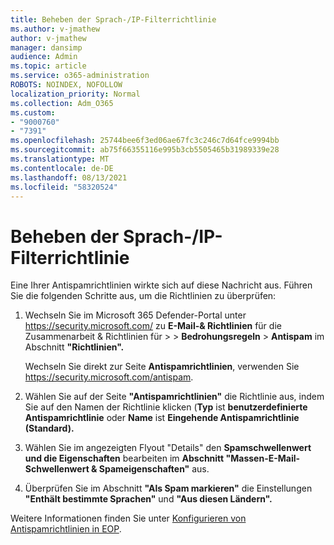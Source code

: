 ```yaml
---
title: Beheben der Sprach-/IP-Filterrichtlinie
ms.author: v-jmathew
author: v-jmathew
manager: dansimp
audience: Admin
ms.topic: article
ms.service: o365-administration
ROBOTS: NOINDEX, NOFOLLOW
localization_priority: Normal
ms.collection: Adm_O365
ms.custom:
- "9000760"
- "7391"
ms.openlocfilehash: 25744bee6f3ed06ae67fc3c246c7d64fce9994bb
ms.sourcegitcommit: ab75f66355116e995b3cb5505465b31989339e28
ms.translationtype: MT
ms.contentlocale: de-DE
ms.lasthandoff: 08/13/2021
ms.locfileid: "58320524"
---
```

# <a name="fix-languageip-filter-policy"></a>Beheben der Sprach-/IP-Filterrichtlinie

Eine Ihrer Antispamrichtlinien wirkte sich auf diese Nachricht aus. Führen Sie die folgenden Schritte aus, um die Richtlinien zu überprüfen:

1. Wechseln Sie im Microsoft 365 Defender-Portal unter <https://security.microsoft.com/> zu **E-Mail-& Richtlinien** für die Zusammenarbeit & Richtlinien für \>  \> **Bedrohungsregeln** \> **Antispam** im Abschnitt **"Richtlinien".**

   Wechseln Sie direkt zur Seite **Antispamrichtlinien**, verwenden Sie <https://security.microsoft.com/antispam>.

2. Wählen Sie auf der Seite **"Antispamrichtlinien"** die Richtlinie aus, indem Sie auf den Namen der Richtlinie klicken (**Typ** ist **benutzerdefinierte Antispamrichtlinie** oder **Name** ist **Eingehende Antispamrichtlinie (Standard).**
3. Wählen Sie im angezeigten Flyout "Details" den **Spamschwellenwert und die Eigenschaften** bearbeiten im **Abschnitt "Massen-E-Mail-Schwellenwert & Spameigenschaften"** aus.
4. Überprüfen Sie im Abschnitt **"Als Spam markieren"** die Einstellungen **"Enthält bestimmte Sprachen"** und **"Aus diesen Ländern".**

Weitere Informationen finden Sie unter [Konfigurieren von Antispamrichtlinien in EOP](https://docs.microsoft.com/microsoft-365/security/office-365-security/configure-your-spam-filter-policies).
